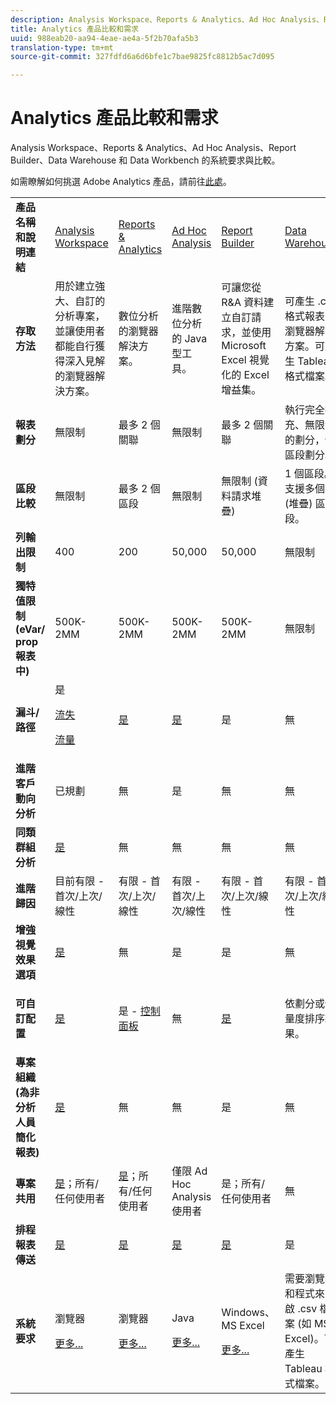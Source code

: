 ```yaml
---
description: Analysis Workspace、Reports & Analytics、Ad Hoc Analysis、Report Builder、Data Warehouse 和 Data Workbench 的系統要求與比較。
title: Analytics 產品比較和需求
uuid: 988eab20-aa94-4eae-ae4a-5f2b70afa5b3
translation-type: tm+mt
source-git-commit: 327fdfd6a6d6bfe1c7bae9825fc8812b5ac7d095

---
```



# Analytics 產品比較和需求

Analysis Workspace、Reports &amp; Analytics、Ad Hoc Analysis、Report Builder、Data Warehouse 和 Data Workbench 的系統要求與比較。

如需瞭解如何挑選 Adobe Analytics 產品，請前往[此處](/help/admin/c-analytics-product-comparison/which-analytics-tool.md)。

<table id="table_8A42BE3253024552A170F6471B1E4D1D"> 
 <tbody> 
  <tr> 
   <td> <b>產品名稱和說明連結</b> </td> 
   <td> <a href="https://docs.adobe.com/content/help/zh-Hant/analytics/analyze/analysis-workspace/analysis-workspace-features.html"> Analysis Workspace </a> </td> 
   <td> <a href="https://docs.adobe.com/content/help/zh-Hant/analytics/analyze/reports-analytics/getting-started.html"> Reports &amp; Analytics </a> </td> 
   <td> <a href="https://docs.adobe.com/content/help/zh-Hant/analytics/analyze/ad-hoc-analysis/adhoc-home.html"> Ad Hoc Analysis </a> </td> 
   <td> <a href="https://docs.adobe.com/content/help/zh-Hant/analytics/analyze/report-builder/home.html"> Report Builder </a> </td> 
   <td> <a href="https://docs.adobe.com/content/help/zh-Hant/analytics/export/data-warehouse/data-warehouse.html"> Data Warehouse </a> </td> 
   <td> <a href="https://docs.adobe.com/content/help/en/data-workbench/using/home.html"> Data Workbench </a> </td> 
  </tr> 
  <tr> 
   <td> <b>存取方法</b> </td> 
   <td> 用於建立強大、自訂的分析專案，並讓使用者都能自行獲得深入見解的瀏覽器解決方案。 </td> 
   <td> 數位分析的瀏覽器解決方案。 </td> 
   <td> 進階數位分析的 Java 型工具。 </td> 
   <td> 可讓您從 R&amp;A 資料建立自訂請求，並使用 Microsoft Excel 視覺化的 Excel 增益集。 </td> 
   <td colname="col06"> 可產生 <span class="filepath">.csv</span> 格式報表的瀏覽器解決方案。可產生 Tableau 格式檔案。 </td> 
   <td colname="col6"> 用於進階分析的多頻道分析工具，例如自訂歸因模型、預測分析，以及 360 客戶分析。 </td> 
  </tr> 
  <tr> 
   <td> <b>報表劃分</b> </td> 
   <td> 無限制 </td> 
   <td> 最多 2 個關聯 </td> 
   <td> 無限制 </td> 
   <td> 最多 2 個關聯 </td> 
   <td colname="col06"> 執行完全擴充、無限制的劃分，依區段劃分。 </td> 
   <td colname="col6"> 無限制 </td> 
  </tr> 
  <tr> 
   <td> <b>區段比較</b> </td> 
   <td> 無限制 </td> 
   <td> 最多 2 個區段 </td> 
   <td> 無限制 </td> 
   <td> 無限制 (資料請求堆疊) </td> 
   <td colname="col06"> 1 個區段。支援多個 (堆疊) 區段。 </td> 
   <td colname="col6"> 無限制 </td> 
  </tr> 
  <tr> 
   <td> <b>列輸出限制</b> </td> 
   <td> 400 </td> 
   <td> 200 </td> 
   <td> 50,000 </td> 
   <td> 50,000 </td> 
   <td colname="col06"> 無限制 </td> 
   <td colname="col6"> 可自訂 </td> 
  </tr> 
  <tr> 
   <td> <b>獨特值限制 (eVar/ prop 報表中)</b> </td> 
   <td> 500K-2MM </td> 
   <td> 500K-2MM </td> 
   <td> 500K-2MM </td> 
   <td> 500K-2MM </td> 
   <td colname="col06"> 無限制 </td> 
   <td colname="col6"> 可自訂 </td> 
  </tr> 
  <tr> 
   <td> <b>漏斗/路徑</b> </td> 
   <td> 是 <p> </p> <a href="https://docs.adobe.com/content/help/zh-Hant/analytics/analyze/analysis-workspace/visualizations/fallout/fallout-flow.html"> 流失 </a> <p> <a href="https://docs.adobe.com/content/help/zh-Hant/analytics/analyze/analysis-workspace/visualizations/fallout/fallout-flow.html"> 流量 </a> </p> </td> 
   <td> <a href="https://docs.adobe.com/content/help/en/analytics/analyze/reports-analytics/reports.html"> 是 </a> </td> 
   <td> <a href="https://docs.adobe.com/content/help/en/analytics/analyze/ad-hoc-analysis/c-reports-paths.html"> 是 </a> </td> 
   <td> 是 </td> 
   <td colname="col06"> 無 </td> 
   <td colname="col6"> 是 </td> 
  </tr> 
  <tr> 
   <td> <b>進階客戶動向分析</b> </td> 
   <td> 已規劃 </td> 
   <td> 無 </td> 
   <td> 是 </td> 
   <td> 無 </td> 
   <td colname="col06"> 無 </td> 
   <td colname="col6"> 是 </td> 
  </tr> 
  <tr> 
   <td> <b>同類群組分析</b> </td> 
   <td> <a href="https://docs.adobe.com/content/help/zh-Hant/analytics/analyze/analysis-workspace/visualizations/cohort-table/cohort-analysis.html"> 是 </a> </td> 
   <td> 無 </td> 
   <td> 無 </td> 
   <td> 無 </td> 
   <td colname="col06"> 無 </td> 
   <td colname="col6"> 是 </td> 
  </tr> 
  <tr> 
   <td> <b>進階歸因</b> </td> 
   <td> 目前有限 - 首次/上次/線性 </td> 
   <td> 有限 - 首次/上次/線性 </td> 
   <td> 有限 - 首次/上次/線性 </td> 
   <td> 有限 - 首次/上次/線性 </td> 
   <td colname="col06"> 有限 - 首次/上次/線性 </td> 
   <td colname="col6"> 是 </td> 
  </tr> 
  <tr> 
   <td> <b>增強視覺效果選項</b> </td> 
   <td> <a href="https://docs.adobe.com/content/help/zh-Hant/analytics/analyze/analysis-workspace/analysis-workspace-features.html"> 是 </a> </td> 
   <td> 無 </td> 
   <td> 是 </td> 
   <td> 是 </td> 
   <td colname="col06"> 無 </td> 
   <td colname="col6"> 是 </td> 
  </tr> 
  <tr> 
   <td> <b>可自訂配置</b> </td> 
   <td> <a href="https://docs.adobe.com/content/help/zh-Hant/analytics/analyze/analysis-workspace/analysis-workspace-features.html"> 是 </a> </td> 
   <td> 是 - <a href="https://docs.adobe.com/content/help/en/analytics/admin/server-call-usage/server-call-usage-dashboard.html">控制面板 </a> </td> 
   <td> 無 </td> 
   <td> <a href="https://docs.adobe.com/content/help/en/analytics/analyze/report-builder/layout/configure-the-custom-layout.html"> 是 </a> </td> 
   <td colname="col06"> <p> 依劃分或依量度排序結果。 </p> </td> 
   <td colname="col6"> 是 </td> 
  </tr> 
  <tr> 
   <td> <b>專案組織 (為非分析人員簡化報表)</b> </td> 
   <td> <a href="https://docs.adobe.com/content/help/zh-Hant/analytics/analyze/analysis-workspace/curate-share/curate.html"> 是 </a> </td> 
   <td> 無 </td> 
   <td> 無 </td> 
   <td> 是 </td> 
   <td colname="col06"> 無 </td> 
   <td colname="col6"> 是 </td> 
  </tr> 
  <tr> 
   <td> <b>專案共用</b> </td> 
   <td> <a href="https://docs.adobe.com/content/help/zh-Hant/analytics/analyze/analysis-workspace/curate-share/curate.html"> 是</a>；所有/任何使用者 </td> 
   <td> <a href="https://docs.adobe.com/content/help/en/analytics/analyze/reports-analytics/scheduling.html"> 是</a>；所有/任何使用者 </td> 
   <td> 僅限 Ad Hoc Analysis 使用者 </td> 
   <td> 是；所有/任何使用者 </td> 
   <td colname="col06"> 無 </td> 
   <td colname="col6"> 是 </td> 
  </tr> 
  <tr> 
   <td> <b>排程報表傳送</b> </td> 
   <td> <a href="https://docs.adobe.com/content/help/en/analytics/analyze/analysis-workspace/curate-share/schedule-projects.html"> 是 </a> </td> 
   <td> <a href="https://docs.adobe.com/content/help/en/analytics/analyze/reports-analytics/scheduling.html"> 是 </a> </td> 
   <td> <a href="https://docs.adobe.com/content/help/en/analytics/analyze/ad-hoc-analysis/c-schedule.html"> 是 </a> </td> 
   <td> <a href="https://docs.adobe.com/content/help/en/analytics/analyze/report-builder/t-schedule-a-data-request.html"> 是 </a> </td> 
   <td colname="col06"> 是 </td> 
   <td colname="col6"> 是 </td> 
  </tr> 
  <tr> 
   <td> <b>系統要求</b> </td> 
   <td> <p>瀏覽器 </p> <p> <a href="https://docs.adobe.com/content/help/zh-Hant/analytics/admin/admin-tools/server-side-forwarding/ssf-requirements.html"> 更多... </a> </p> </td> 
   <td> <p>瀏覽器 </p> <p> <a href="https://docs.adobe.com/content/help/zh-Hant/analytics/admin/admin-tools/server-side-forwarding/ssf-requirements.html"> 更多... </a> </p> </td> 
   <td> <p>Java </p> <p> <a href="https://docs.adobe.com/content/help/en/analytics/analyze/ad-hoc-analysis/c-getting-started.html"> 更多... </a> </p> </td> 
   <td> <p>Windows、MS Excel </p> <p> <a href="https://docs.adobe.com/content/help/en/analytics/analyze/report-builder/report-builder-setup/system-requirements.html"> 更多... </a> </p> </td> 
   <td colname="col06"> 需要瀏覽器和程式來開啟 <span class="filepath">.csv</span> 檔案 (如 MS Excel)。可產生 Tableau 格式檔案。 </td> 
   <td colname="col6"> Windows 64 位元、運作良好的 OpenGL 3.2 圖形卡 (<u><a href="https://docs.adobe.com/content/help/en/data-workbench/using/install/c-data-workbench-client-install.html">更多...</a></u>) </td> 
  </tr> 
 </tbody> 
</table>

